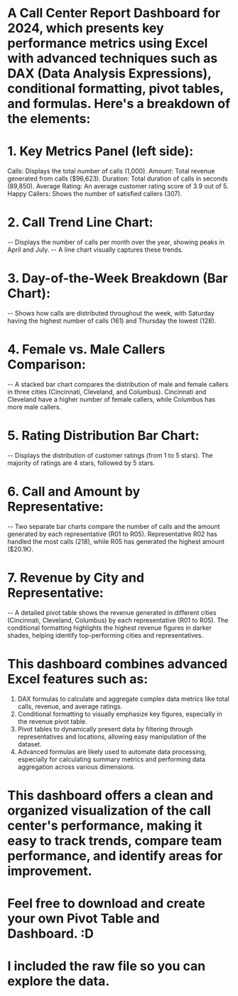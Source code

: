 # A Call Center Report Dashboard for 2024, which presents key performance metrics using Excel with advanced techniques such as DAX (Data Analysis Expressions), conditional formatting, pivot tables, and formulas. Here's a breakdown of the elements:

# 1. Key Metrics Panel (left side):
Calls: Displays the total number of calls (1,000).
Amount: Total revenue generated from calls ($96,623).
Duration: Total duration of calls in seconds (89,850).
Average Rating: An average customer rating score of 3.9 out of 5.
Happy Callers: Shows the number of satisfied callers (307).

# 2. Call Trend Line Chart:
-- Displays the number of calls per month over the year, showing peaks in April and July.
-- A line chart visually captures these trends.

# 3. Day-of-the-Week Breakdown (Bar Chart):
-- Shows how calls are distributed throughout the week, with Saturday having the highest number of calls (161) and Thursday the lowest (128).

# 4. Female vs. Male Callers Comparison:
-- A stacked bar chart compares the distribution of male and female callers in three cities (Cincinnati, Cleveland, and Columbus). Cincinnati and Cleveland have a higher number of female callers, while Columbus has more male callers.

# 5. Rating Distribution Bar Chart:
-- Displays the distribution of customer ratings (from 1 to 5 stars). The majority of ratings are 4 stars, followed by 5 stars.

# 6. Call and Amount by Representative:
-- Two separate bar charts compare the number of calls and the amount generated by each representative (R01 to R05). Representative R02 has handled the most calls (218), while R05 has generated the highest amount ($20.1K).

# 7. Revenue by City and Representative:
-- A detailed pivot table shows the revenue generated in different cities (Cincinnati, Cleveland, Columbus) by each representative (R01 to R05). The conditional formatting highlights the highest revenue figures in darker shades, helping identify top-performing cities and representatives.


# This dashboard combines advanced Excel features such as:

1. DAX formulas to calculate and aggregate complex data metrics like total calls, revenue, and average ratings.
2. Conditional formatting to visually emphasize key figures, especially in the revenue pivot table.
3. Pivot tables to dynamically present data by filtering through representatives and locations, allowing easy manipulation of the dataset.
4. Advanced formulas are likely used to automate data processing, especially for calculating summary metrics and performing data aggregation across various dimensions.

# This dashboard offers a clean and organized visualization of the call center's performance, making it easy to track trends, compare team performance, and identify areas for improvement.

# Feel free to download and create your own Pivot Table and Dashboard. :D
# I included the raw file so you can explore the data.
